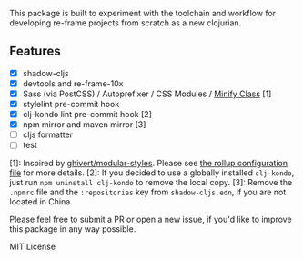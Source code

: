 This package is built to experiment with the toolchain and workflow for developing re-frame projects from scratch as a new clojurian.

## Features

- [x] shadow-cljs
- [x] devtools and re-frame-10x
- [x] Sass (via PostCSS) / Autoprefixer / CSS Modules / [Minify Class](https://github.com/odensc/css-loader-minify-class) [1]
- [x] stylelint pre-commit hook
- [x] clj-kondo lint pre-commit hook [2]
- [x] npm mirror and maven mirror [3]
- [ ] cljs formatter
- [ ] test

[1]: Inspired by [ghivert/modular-styles](https://github.com/ghivert/modular-styles). Please see [the rollup configuration file](https://github.com/P233/re-frame-template/blob/master/rollup.config.js) for more details.
[2]: If you decided to use a globally installed `clj-kondo`, just run `npm uninstall clj-kondo` to remove the local copy.
[3]: Remove the `.npmrc` file and the `:repositories` key from `shadow-cljs.edn`, if you are not located in China.

Please feel free to submit a PR or open a new issue, if you'd like to improve this package in any way possible.

MIT License
